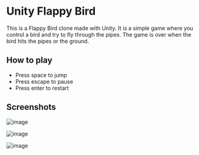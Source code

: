 # Unity Flappy Bird

This is a Flappy Bird clone made with Unity. It is a simple game where you control a bird and try to fly through the pipes. The game is over when the bird hits the pipes or the ground.

## How to play

- Press space to jump
- Press escape to pause
- Press enter to restart

## Screenshots

![image](https://user-images.githubusercontent.com/58937669/202888755-2106460b-defe-4909-96b0-1ef84a6927b7.png)

![image](https://user-images.githubusercontent.com/58937669/202888762-55544958-3b07-44f5-bbc6-6df31e8088e5.png)

![image](https://user-images.githubusercontent.com/58937669/202888769-f3fc9115-0dce-451b-b102-69f0130c96e2.png)
